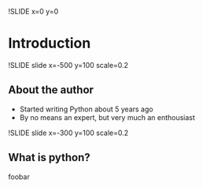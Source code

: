 !SLIDE x=0 y=0

# Introduction

!SLIDE slide x=-500 y=100 scale=0.2

## About the author
* Started writing Python about 5 years ago
* By no means an expert, but very much an enthousiast

!SLIDE slide x=-300 y=100 scale=0.2

## What is python?
foobar
